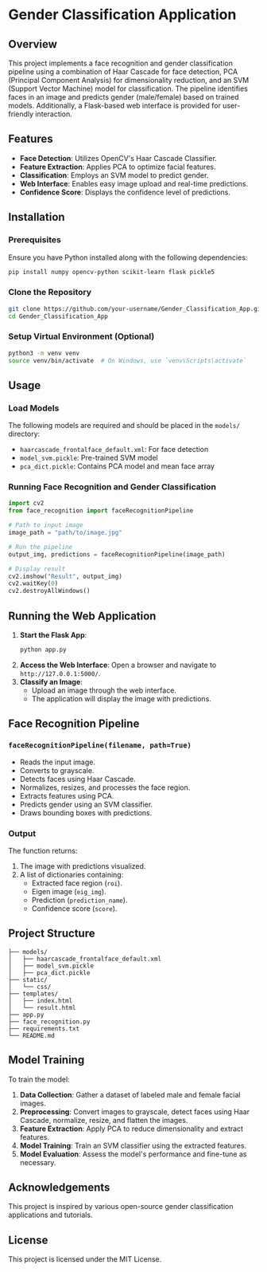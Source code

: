 # Gender Classification Application

## Overview
This project implements a face recognition and gender classification pipeline using a combination of Haar Cascade for face detection, PCA (Principal Component Analysis) for dimensionality reduction, and an SVM (Support Vector Machine) model for classification. The pipeline identifies faces in an image and predicts gender (male/female) based on trained models. Additionally, a Flask-based web interface is provided for user-friendly interaction.

## Features
- **Face Detection**: Utilizes OpenCV's Haar Cascade Classifier.
- **Feature Extraction**: Applies PCA to optimize facial features.
- **Classification**: Employs an SVM model to predict gender.
- **Web Interface**: Enables easy image upload and real-time predictions.
- **Confidence Score**: Displays the confidence level of predictions.

## Installation
### Prerequisites
Ensure you have Python installed along with the following dependencies:

```bash
pip install numpy opencv-python scikit-learn flask pickle5
```

### Clone the Repository
```bash
git clone https://github.com/your-username/Gender_Classification_App.git
cd Gender_Classification_App
```

### Setup Virtual Environment (Optional)
```bash
python3 -m venv venv
source venv/bin/activate  # On Windows, use `venv\Scripts\activate`
```

## Usage
### Load Models
The following models are required and should be placed in the `models/` directory:
- `haarcascade_frontalface_default.xml`: For face detection
- `model_svm.pickle`: Pre-trained SVM model
- `pca_dict.pickle`: Contains PCA model and mean face array

### Running Face Recognition and Gender Classification
```python
import cv2
from face_recognition import faceRecognitionPipeline

# Path to input image
image_path = "path/to/image.jpg"

# Run the pipeline
output_img, predictions = faceRecognitionPipeline(image_path)

# Display result
cv2.imshow("Result", output_img)
cv2.waitKey(0)
cv2.destroyAllWindows()
```

## Running the Web Application
1. **Start the Flask App**:
   ```bash
   python app.py
   ```
2. **Access the Web Interface**:
   Open a browser and navigate to `http://127.0.0.1:5000/`.
3. **Classify an Image**:
   - Upload an image through the web interface.
   - The application will display the image with predictions.

## Face Recognition Pipeline
### `faceRecognitionPipeline(filename, path=True)`
- Reads the input image.
- Converts to grayscale.
- Detects faces using Haar Cascade.
- Normalizes, resizes, and processes the face region.
- Extracts features using PCA.
- Predicts gender using an SVM classifier.
- Draws bounding boxes with predictions.

### Output
The function returns:
1. The image with predictions visualized.
2. A list of dictionaries containing:
   - Extracted face region (`roi`).
   - Eigen image (`eig_img`).
   - Prediction (`prediction_name`).
   - Confidence score (`score`).

## Project Structure
```
├── models/
│   ├── haarcascade_frontalface_default.xml
│   ├── model_svm.pickle
│   ├── pca_dict.pickle
├── static/
│   └── css/
├── templates/
│   ├── index.html
│   └── result.html
├── app.py
├── face_recognition.py
├── requirements.txt
└── README.md
```

## Model Training
To train the model:
1. **Data Collection**: Gather a dataset of labeled male and female facial images.
2. **Preprocessing**: Convert images to grayscale, detect faces using Haar Cascade, normalize, resize, and flatten the images.
3. **Feature Extraction**: Apply PCA to reduce dimensionality and extract features.
4. **Model Training**: Train an SVM classifier using the extracted features.
5. **Model Evaluation**: Assess the model's performance and fine-tune as necessary.

## Acknowledgements
This project is inspired by various open-source gender classification applications and tutorials.

## License
This project is licensed under the MIT License.

